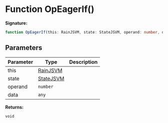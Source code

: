 
# Function OpEagerIf()


<b>Signature:</b>

```typescript
function OpEagerIf(this: RainJSVM, state: StateJSVM, operand: number, data?: any): void;
```

## Parameters

|  Parameter | Type | Description |
|  --- | --- | --- |
|  this | [RainJSVM](../classes/rainjsvm.md) |  |
|  state | [StateJSVM](../interfaces/statejsvm.md) |  |
|  operand | `number` |  |
|  data | `any` |  |

<b>Returns:</b>

`void`

